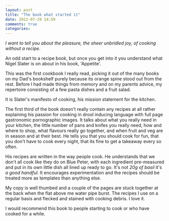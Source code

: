 ```yaml
---
layout: post
title: "The book what started it"
date: 2012-07-29 14:59
comments: true
categories: 
---
```


_I want to tell you about the pleasure, the sheer unbridled joy, of cooking
without a recipe_.

An odd start to a recipe book, but once you get into it you understand what Nigel
Slater is on about in his book, 'Appetite'.

This was the first cookbook I really read, picking it out of the many books on
my Dad's bookshelf purely because its orange spine stood out from the rest.
Before I had made things from memory and on my parents advice, my repertoire
consisting of a few pasta dishes and a fruit salad.

It is Slater's manifesto of cooking, his mission statement for the kitchen.

The first third of the book doesn't really contain any recipes at all rather
explaining his passion for cooking in drool inducing language with full page
gastronomic pornographic images. It talks about what you really need in your
kitchen, the little number of pans and knifes you really need, how and where to
shop, what flavours really go together, and when fruit and veg are in season and at
their best. He tells you that you should cook for fun, that you don't have to
cook every night, that its fine to get a takeaway every so often.

His recipes are written in the way people cook. He understands that we don't
all cook like they do on Blue Peter, with each ingredient pre-measured and put
in its own little dish all lined up ready to go. It's not _20g of basil_ it's
_a good handful_. It encourages experimentation and the recipes should be
treated more as templates than anything else.

My copy is well thumbed and a couple of the pages are stuck together at the
back when the flat above me water pipe burst. The recipes I use on a regular
basis and flecked and stained with cooking debris. I love it.

I would recommend this book to people starting to cook or who have cooked for
a while. 


